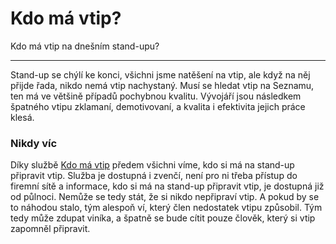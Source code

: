 # Kdo má vtip?

Kdo má vtip na dnešním stand-upu?

---

Stand-up se chýlí ke konci, všichni jsme natěšení na vtip, ale když na něj
přijde řada, nikdo nemá vtip nachystaný. Musí se hledat vtip na Seznamu, ten má
ve většině případů pochybnou kvalitu. Vývojáří jsou následkem špatného vtipu
zklamaní, demotivovaní, a kvalita i efektivita jejich práce klesá.

### Nikdy víc

Díky službě [Kdo má vtip](https://kdomavtip.github.io) předem všichni víme, kdo
si má na stand-up připravit vtip. Služba je dostupná i zvenčí, není pro ni třeba
přístup do firemní sítě a informace, kdo si má na stand-up připravit vtip, je
dostupná již od půlnoci. Nemůže se tedy stát, že si nikdo nepřipraví vtip.
A pokud by se to náhodou stalo, tým alespoň ví, který člen nedostatek vtipu
způsobil. Tým tedy může zdupat viníka, a špatně se bude cítit pouze člověk,
který si vtip zapomněl připravit.


